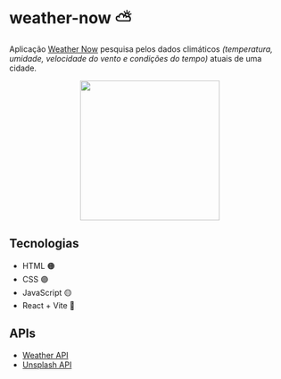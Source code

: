 # weather-now ⛅
  <p>Aplicação <a href="https://reuelsilva.github.io/weather-now/">Weather Now</a> pesquisa pelos dados climáticos <em>(temperatura, umidade, velocidade do vento e condições do tempo)</em> atuais de uma cidade.</p>
  <div align="center">
    <img src="https://a.imagem.app/oBQDnk.png" height="250"/>        
  </div>
 <h2>Tecnologias</h2>
 <ul>
    <li>HTML 🟠</li> 
    <li>CSS 🟣</li> 
    <li>JavaScript 🟡</li> 
    <li>React + Vite 🔵</li>
 </ul>
  <h2>APIs</h2>
 <ul>
    <li><a href="https://openweathermap.org/api">Weather API</a></li>
    <li><a href="https://unsplash.com/documentation">Unsplash API</a></li>
 </ul>
